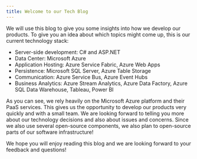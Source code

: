 ```yaml
---
title: Welcome to our Tech Blog
---
```


We will use this blog to give you some insights into how we develop our products. 
To give you an idea about which topics might come up, this is our current technology stack:

* Server-side development: C# and ASP.NET
* Data Center: Microsoft Azure
* Application Hosting: Azure Service Fabric, Azure Web Apps
* Persistence: Microsoft SQL Server, Azure Table Storage
* Communication: Azure Service Bus, Azure Event Hubs
* Business Analytics: Azure Stream Analytics, Azure Data Factory, Azure SQL Data Warehouse, Tableau, Power BI

As you can see, we rely heavily on the Microsoft Azure platform and their PaaS services. 
This gives us the opportunity to develop our products very quickly and with a small team. 
We are looking forward to telling you more about our technology decisions and also about issues and concerns. 
Since we also use several open-source components, we also plan to open-source parts of our software infrastructure!

We hope you will enjoy reading this blog and we are looking forward to your feedback and questions!
